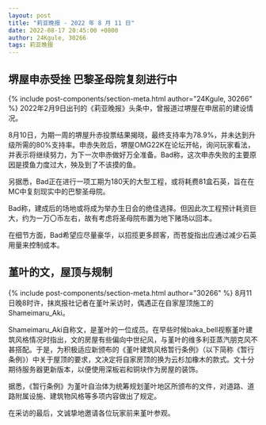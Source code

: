 ```yaml
---
layout: post
title: "莉亚晚报 - 2022 年 8 月 11 日"
date: 2022-08-17 20:45:00 +0800
author: 24Kgule, 30266
tags: 莉亚晚报
---
```


## 堺屋申赤受挫 巴黎圣母院复刻进行中
{% include post-components/section-meta.html author="24Kgule, 30266" %}
2022年2月9日出刊的《莉亚晚报》头条中，曾报道过堺屋在申居前的建设情况。

8月10日，为期一周的堺屋升赤投票结果揭晓，最终支持率为78.9%，并未达到升级所需的80%支持率。申赤失败后，堺屋OMG22K在论坛开帖，询问玩家看法，并表示将继续努力，为下一次申赤做好万全准备。Bad称，这次申赤失败的主要原因是摸鱼力度过大，殃及到了不该摸的鱼。

另据悉，Bad正在进行一项工期为180天的大型工程，或将耗费81盒石英，旨在在MC中复刻现实中的巴黎圣母院。

Bad称，建成后的场地或将成为举办生日会的绝佳选择。但因此次工程预计耗资巨大，约为一万〇币左右，故有考虑将圣母院布置为地下赌场以回本。

在细节方面，Bad希望应尽量豪华，以招揽更多顾客，而苍旋指出应通过减少石英用量来控制成本。

## 堇叶的文，屋顶与规制
{% include post-components/section-meta.html author="30266" %}
8月11日晚8时许，抹岚报社记者在堇叶采访时，偶遇正在自家屋顶施工的Shameimaru_Aki。 

Shameimaru_Aki自称文，是堇叶的一位成员。在早些时候baka_bell视察堇叶建筑风格情况时指出，文的房屋有些偏向中世纪风，与堇叶的维多利亚蒸汽朋克风不甚搭配。于是，为积极适应新颁布的《堇叶建筑风格暂行条例》（以下简称《暂行条例》）中关于屋顶的要求，文决定将自家房顶的换为云杉加橡木的款式。文十分期待服务器更新版本，以便使用深板岩和铜块作为房屋的装饰。

据悉，《暂行条例》为堇叶自治体为统筹规划堇叶地区所颁布的文件，对道路、道路附属设施、建筑物风格等多项内容做出了规定。

在采访的最后，文诚挚地邀请各位玩家前来堇叶参观。